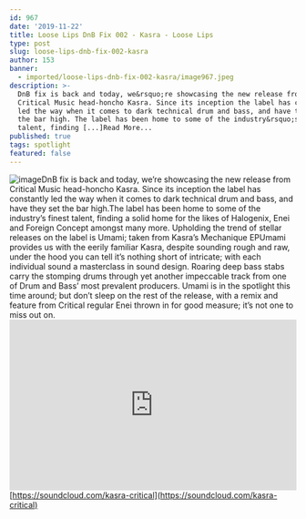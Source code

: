 ```yaml
---
id: 967
date: '2019-11-22'
title: Loose Lips DnB Fix 002 - Kasra - Loose Lips
type: post
slug: loose-lips-dnb-fix-002-kasra
author: 153
banner:
  - imported/loose-lips-dnb-fix-002-kasra/image967.jpeg
description: >-
  DnB fix is back and today, we&rsquo;re showcasing the new release from
  Critical Music head-honcho Kasra. Since its inception the label has constantly
  led the way when it comes to dark technical drum and bass, and have they set
  the bar high. The label has been home to some of the industry&rsquo;s finest
  talent, finding [...]Read More...
published: true
tags: spotlight
featured: false
---
```

![image](../imported/loose-lips-dnb-fix-002-kasra/image967.jpeg)DnB fix is back and today, we’re showcasing the new release from Critical Music head-honcho Kasra. Since its inception the label has constantly led the way when it comes to dark technical drum and bass, and have they set the bar high.The label has been home to some of the industry’s finest talent, finding a solid home for the likes of Halogenix, Enei and Foreign Concept amongst many more. Upholding the trend of stellar releases on the label is Umami; taken from Kasra’s Mechanique EPUmami provides us with the eerily familiar Kasra, despite sounding rough and raw, under the hood you can tell it’s nothing short of intricate; with each individual sound a masterclass in sound design. Roaring deep bass stabs carry the stomping drums through yet another impeccable track from one of Drum and Bass’ most prevalent producers. Umami is in the spotlight this time around; but don’t sleep on the rest of the release, with a remix and feature from Critical regular Enei thrown in for good measure; it’s not one to miss out on.<iframe width='100%' height='300' scrolling='no' frameborder='no' allow='autoplay' src='https://w.soundcloud.com/player/?url=https%3A//api.soundcloud.com/tracks/712785640&color=%23ff5500&auto_play=false&hide_related=false&show_comments=true&show_user=true&show_reposts=false&show_teaser=true&visual=true'></iframe>[](https://soundcloud.com/kasra-critical)[https://soundcloud.com/kasra-critical](https://soundcloud.com/kasra-critical)